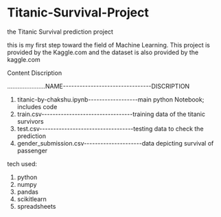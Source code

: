 # Titanic-Survival-Project
the Titanic Survival prediction project

this is my first step toward the field of Machine Learning. This project is provided by the Kaggle.com and the dataset is also provided by the kaggle.com

Content Discription

......................NAME--------------------------------DISCRIPTION
1. titanic-by-chakshu.ipynb------------------main python Notebook; includes code
2. train.csv---------------------------------training data of the titanic survivors
3. test.csv----------------------------------testing data to check the prediction
4. gender_submission.csv---------------------data depicting survival of passenger



tech used:
1. python
2. numpy
3. pandas 
4. scikitlearn
5. spreadsheets
